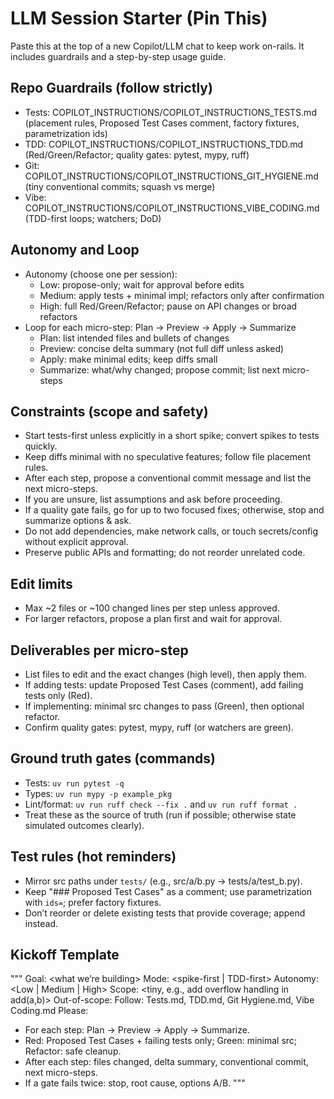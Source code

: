 # LLM Session Starter (Pin This)

Paste this at the top of a new Copilot/LLM chat to keep work on-rails. It includes guardrails and a step-by-step usage guide.

## Repo Guardrails (follow strictly)
- Tests: COPILOT_INSTRUCTIONS/COPILOT_INSTRUCTIONS_TESTS.md (placement rules, Proposed Test Cases comment, factory fixtures, parametrization ids)
- TDD: COPILOT_INSTRUCTIONS/COPILOT_INSTRUCTIONS_TDD.md (Red/Green/Refactor; quality gates: pytest, mypy, ruff)
- Git: COPILOT_INSTRUCTIONS/COPILOT_INSTRUCTIONS_GIT_HYGIENE.md (tiny conventional commits; squash vs merge)
- Vibe: COPILOT_INSTRUCTIONS/COPILOT_INSTRUCTIONS_VIBE_CODING.md (TDD-first loops; watchers; DoD)

## Autonomy and Loop
- Autonomy (choose one per session):
	- Low: propose-only; wait for approval before edits
	- Medium: apply tests + minimal impl; refactors only after confirmation
	- High: full Red/Green/Refactor; pause on API changes or broad refactors
- Loop for each micro-step: Plan → Preview → Apply → Summarize
	- Plan: list intended files and bullets of changes
	- Preview: concise delta summary (not full diff unless asked)
	- Apply: make minimal edits; keep diffs small
	- Summarize: what/why changed; propose commit; list next micro-steps

## Constraints (scope and safety)
- Start tests-first unless explicitly in a short spike; convert spikes to tests quickly.
- Keep diffs minimal with no speculative features; follow file placement rules.
- After each step, propose a conventional commit message and list the next micro-steps.
- If you are unsure, list assumptions and ask before proceeding.
- If a quality gate fails, go for up to two focused fixes; otherwise, stop and summarize options & ask.
- Do not add dependencies, make network calls, or touch secrets/config without explicit approval.
- Preserve public APIs and formatting; do not reorder unrelated code.

## Edit limits
- Max ~2 files or ~100 changed lines per step unless approved.
- For larger refactors, propose a plan first and wait for approval.

## Deliverables per micro-step
- List files to edit and the exact changes (high level), then apply them.
- If adding tests: update Proposed Test Cases (comment), add failing tests only (Red).
- If implementing: minimal src changes to pass (Green), then optional refactor.
- Confirm quality gates: pytest, mypy, ruff (or watchers are green).

## Ground truth gates (commands)
- Tests: `uv run pytest -q`
- Types: `uv run mypy -p example_pkg`
- Lint/format: `uv run ruff check --fix .` and `uv run ruff format .`
- Treat these as the source of truth (run if possible; otherwise state simulated outcomes clearly).

## Test rules (hot reminders)
- Mirror src paths under `tests/` (e.g., src/a/b.py → tests/a/test_b.py).
- Keep "### Proposed Test Cases" as a comment; use parametrization with `ids=`; prefer factory fixtures.
- Don’t reorder or delete existing tests that provide coverage; append instead.

## Kickoff Template
"""
Goal: <what we’re building>
Mode: <spike-first | TDD-first>
Autonomy: <Low | Medium | High>
Scope: <tiny, e.g., add overflow handling in add(a,b)>
Out-of-scope: <anything to avoid drift>
Follow: Tests.md, TDD.md, Git Hygiene.md, Vibe Coding.md
Please:
- For each step: Plan → Preview → Apply → Summarize.
- Red: Proposed Test Cases + failing tests only; Green: minimal src; Refactor: safe cleanup.
- After each step: files changed, delta summary, conventional commit, next micro-steps.
- If a gate fails twice: stop, root cause, options A/B.
"""
